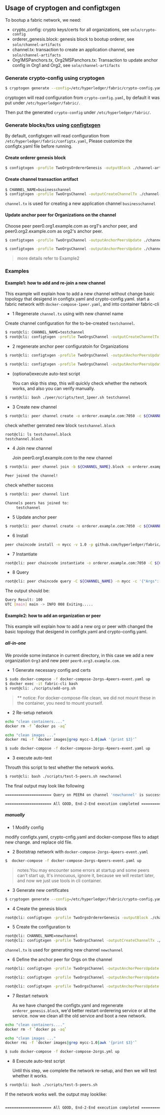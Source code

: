 ## Usage of cryptogen and configtxgen

To bootup a fabric network, we need:

* crypto_config: crypto keys/certs for all organizations, see `solo/crypto-config`
* orderer_genesis.block: genesis block to bootup orderer, see `solo/channel-artifacts`
* channel.tx: transaction to create an application channel, see `solo/channel-artifacts`
* Org1MSPanchors.tx, Org2MSPanchors.tx: Transaction to update anchor config in Org1 and Org2, see `solo/channel-artifacts`

### Generate crypto-config using cryptogen

```bash
$ cryptogen generate --config=/etc/hyperledger/fabric/crypto-config.yaml --output ./crypto-config
```
cryptogen will read configuration from `crypto-config.yaml`, by default it was put under `/etc/hyperledger/fabric/`.

Then put the generated `crypto-config` under `/etc/hyperledger/fabric/`.


### Generate blocks/txs using [configtxgen](http://hyperledger-fabric.readthedocs.io/en/latest/configtxgen.html?highlight=crypto#)

By default, configtxgen will read configuration from `/etc/hyperledger/fabric/configtx.yaml`, Please customize the configtx.yaml file before running.

#### Create orderer genesis block

```bash
$ configtxgen -profile TwoOrgsOrdererGenesis -outputBlock ./channel-artifacts/orderer.genesis.block
```

#### Create channel transaction artifact

```bash
$ CHANNEL_NAME=businesschannel
$ configtxgen -profile TwoOrgsChannel -outputCreateChannelTx ./channel-artifacts/channel.tx -channelID ${CHANNEL_NAME}
```

`channel.tx` is used for creating a new application channel `businesschannel`

#### Update anchor peer for Organizations on the channel

Choose peer peer0.org1.example.com as org1's anchor peer, and peer0.org2.example.com as org2's anchor peer.

```bash
$ configtxgen -profile TwoOrgsChannel -outputAnchorPeersUpdate ./channel-artifacts/Org1MSPanchors.tx -channelID ${CHANNEL_NAME} -asOrg Org1MSP
```

```bash
$ configtxgen -profile TwoOrgsChannel -outputAnchorPeersUpdate ./channel-artifacts/Org2MSPanchors.tx -channelID ${CHANNEL_NAME} -asOrg Org2MSP
```

> more details refer to Example2

### Examples

#### Example1: how to add and re-join a new channel

This example will explain how to add a new channel without change basic topology that desigend in configtx.yaml and crypto-config.yaml.
start a fabric network with `docker-compose-1peer.yaml`, and into container fabric-cli

* 1 Regenerate `channel.tx` using with new channel name

Create channel configuration for the to-be-created `testchannel`.

```bash
$ root@cli: CHANNEL_NAME=testchannel
$ root@cli: configtxgen -profile TwoOrgsChannel -outputCreateChannelTx ./channel-artifacts/channel.tx -channelID ${CHANNEL_NAME}
```

* 2 regenerate anchor peer configuratoin for Organizations

```bash
$ root@cli: configtxgen -profile TwoOrgsChannel -outputAnchorPeersUpdate ./channel-artifacts/Org1MSPanchors.tx -channelID ${CHANNEL_NAME} -asOrg Org1MSP

$ root@cli: configtxgen -profile TwoOrgsChannel -outputAnchorPeersUpdate ./channel-artifacts/Org2MSPanchors.tx -channelID ${CHANNEL_NAME} -asOrg Org2MSP
```

*  (optional)execute auto-test script

    You can skip this step, this will quickly check whether the network works, and also you can verify manually.
```bash
$ root@cli: bash ./peer/scripts/test_1peer.sh testchannel
```

* 3 Create new channel

```bash
$ root@cli: peer channel create -o orderer.example.com:7050 -c ${CHANNEL_NAME} -f ./channel-artifacts/channel.tx
```

check whether genrated new block `testchannel.block`

```bash
root@cli: ls testchannel.block
testchannel.block
```

* 4 Join new channel

    Join peer0.org1.example.com to the new channel

```bash
$ root@cli: peer channel join -b ${CHANNEL_NAME}.block -o orderer.example.com:7050

Peer joined the channel!
```

check whether success

```bash
$ root@cli: peer channel list

Channels peers has joined to:
	 testchannel
```

* 5 Update anchor peer

```bash
$ root@cli: peer channel create -o orderer.example.com:7050 -c ${CHANNEL_NAME} -f ./channel-artifacts/Org1MSPanchors.tx
```

* 6 Install 

```bash
peer chaincode install -n mycc -v 1.0 -p github.com/hyperledger/fabric/examples/chaincode/go/chaincode_example02
```

* 7 Instantiate

```bash
root@cli: peer chaincode instantiate -o orderer.example.com:7050 -C ${CHANNEL_NAME} -n mycc -v 1.0 -c '{"Args":["init","a","100","b","200"]}' -P "OR ('Org1MSP.member')"
```

* 8 Query

```bash
root@cli: peer chaincode query -C ${CHANNEL_NAME} -n mycc -c '{"Args":["query","a"]}'
```

The output should be:

```bash
Query Result: 100
UTC [main] main -> INFO 008 Exiting.....
```



#### Example2: how to add an organization or peer

This example will explain how to add a new org or peer with changed the basic topology that desigend in configtx.yaml and crypto-config.yaml.

##### all-in-one

We provide some instance in current directory, in this case we add a new organization `Org3` and new peer `peer0.org3.example.com`.

* 1 Generate necessary config and certs

```bash
$ sudo docker-compose -f docker-compose-2orgs-4peers-event.yaml up
$ docker exec -it fabric-cli bash
$ root@cli: ./scripts/add-org.sh
```

> ** notice: For docker-compose-file clean, we did not mount these in the container, you need to mount yourself.

* 2 Re-setup network

```bash
echo "clean containers...."
docker rm -f `docker ps -aq`

echo "clean images ..."
docker rmi -f `docker images|grep mycc-1.0|awk '{print $3}'`
```

```bash
$ sudo docker-compose -f docker-compose-2orgs-4peers-event.yaml up
```

* 3 execute auto-test

Throuth this script to test whether the network works.

```bash
$ root@cli: bash ./scripts/test-5-peers.sh newchannel
```

The final output may look like following

```bash
===================== Query on PEER4 on channel 'newchannel' is successful ===================== 

===================== All GOOD, End-2-End execution completed ===================== 

```


##### manually

* 1 Modify config

modify configtx.yaml, crypto-cnfig.yaml and docker-compose files to adapt new change. and replace old file.

* 2 Bootstrap network with `docker-compose-2orgs-4peers-event.yaml`

```bash
$  docker-compose -f docker-compose-2orgs-4peers-event.yaml up
```

> notes:You may encounter some errors at startup and some peers can't start up, It's innocuous, ignore it,
because we will restart later, and now we just use tools in cli container.


* 3 Generate new certificates

```bash
$ cryptogen generate --config=/etc/hyperledger/fabric/crypto-config.yaml --output ./crypto
```

* 4 Create the genesis block

```bash
root@cli: configtxgen -profile TwoOrgsOrdererGenesis -outputBlock ./channel-artifacts/orderer_genesis.block
```

* 5 Create the configuration tx

```bash
root@cli: CHANNEL_NAME=newchannel
root@cli: configtxgen -profile TwoOrgsChannel -outputCreateChannelTx ./channel-artifacts/channel.tx -channelID ${CHANNEL_NAME}
```
`channel.tx` is used for generating new channel `newchannel`

* 6 Define the anchor peer for Orgs on the channel

```bash
root@cli: configtxgen -profile TwoOrgsChannel -outputAnchorPeersUpdate ./channel-artifacts/Org1MSPanchors.tx -channelID ${CHANNEL_NAME} -asOrg Org1MSP

root@cli: configtxgen -profile TwoOrgsChannel -outputAnchorPeersUpdate ./channel-artifacts/Org2MSPanchors.tx -channelID ${CHANNEL_NAME} -asOrg Org2MSP

root@cli: configtxgen -profile TwoOrgsChannel -outputAnchorPeersUpdate ./channel-artifacts/Org3MSPanchors.tx -channelID ${CHANNEL_NAME} -asOrg Org3MSP
```

* 7 Restart network

    As we have changed the configtx.yaml and regenerate `orderer_genesis.block`,
    we'd better restart orderering service or all the service.
    now we clean all the old service and boot a new network.

```bash
echo "clean containers...."
docker rm -f `docker ps -aq`

echo "clean images ..."
docker rmi -f `docker images|grep mycc-1.0|awk '{print $3}'`
```

```bash
$ sudo docker-compose -f docker-compose-2orgs.yml up
```

* 8 Execute auto-test script

    Until this step, we complete the network re-setup, and then we will test whether it works.

```bash
$ root@cli: bash ./scripts/test-5-peers.sh
```

If the network works well. the output may looklike:

```bash

===================== All GOOD, End-2-End execution completed ===================== 

```
